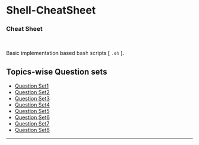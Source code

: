 # Shell-CheatSheet

### Cheat Sheet

</br>

Basic implementation based bash scripts [ ```.sh``` ].

## Topics-wise Question sets

- [Question Set1](https://github.com/akashchouhan16/Shell-CheatSheet/tree/main/Q_set1 "Number-based programs")
- [Question Set2](https://github.com/akashchouhan16/Shell-CheatSheet/tree/main/Q_set2 "Loops & Conditionals")
- [Question Set3](https://github.com/akashchouhan16/Shell-CheatSheet/tree/main/Q_set3 "Array basics in Bash")
- [Question Set4](https://github.com/akashchouhan16/Shell-CheatSheet/tree/main/Q_set4 "Arrays in Bash")
- [Question Set5](https://github.com/akashchouhan16/Shell-CheatSheet/tree/main/Q_set4 "Arrays in Bash")
- [Question Set6](https://github.com/akashchouhan16/Shell-CheatSheet/tree/main/Q_set4 "Arrays in Bash")
- [Question Set7](https://github.com/akashchouhan16/Shell-CheatSheet/tree/main/Q_set4 "Arrays in Bash")
- [Question Set8](https://github.com/akashchouhan16/Shell-CheatSheet/tree/main/Q_set4 "Arrays in Bash")

---

